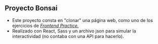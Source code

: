 ## Proyecto Bonsai

* Este proyecto consta en "clonar" una página web, como uno de los ejercicios de <i>[Frontend Practice.](https://www.frontendpractice.com/)</i>
* Realizado con React, Sass y un archivo json para simular la interactividad (no contaba con una API para hacerlo).
